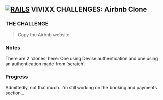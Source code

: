 ## **[![RAILS](http://i1202.photobucket.com/albums/bb362/tremor221/Vivixx/VCRoR/RoRLogo1.png "Rails")](http://rubyonrails.org/) VIVIXX CHALLENGES: Airbnb Clone**

### THE CHALLENGE
> Copy the Airbnb website.

### Notes
There are 2 'clones' here: One using Devise authentication and one using an authentication made from 'scratch'.

### Progress
Admittedly, not that much. I'm still working on the booking and payments section...
